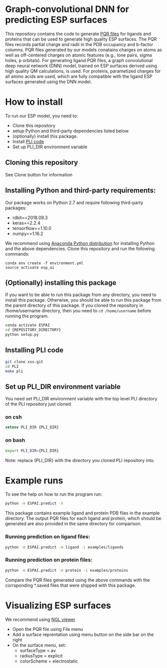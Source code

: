 # Graph-convolutional DNN for predicting ESP surfaces

This repository contains the code to generate [PQR files](https://apbs-pdb2pqr.readthedocs.io/en/latest/formats/pqr.html)
for ligands and proteins that can be used to generate high quality ESP surfaces.
The PQR files records partial charge and radii in the PDB occupancy and b-factor
columns. PQR files generated by our models conatains charges on atoms as well as
off-centered charges on atomic features (e.g., lone pairs, sigma holes, p
orbitals).
For generating ligand PQR files, a graph convolutional deep neural network (DNN)
model, trained on ESP surfaces derived using high quality QM calculations, is 
used. For proteins, parametized charges for all amino acids are used, which are
fully compatible with the ligand ESP surfaces generated using the DNN model.


# How to install
To run our ESP model, you need to:
* Clone this repository
* setup Python and third-party dependencies listed below.
* (optionally) install this package.
* Install [PLI code](https://bitbucket.org/AstexUK/pli/src/pli-snapshot/)
* Set up PLI_DIR environment variable

## Cloning this repository
See Clone button for information

## Installing Python and third-party requirements:
Our package works on Python 2.7 and require following third-party packages:
* rdkit==2018.09.3
* keras==2.2.4
* tensorflow==1.10.0
* numpy==1.16.2

We recommend using [Anaconda Python distribution](https://www.anaconda.com/distribution/)
for installing Python and the above
dependencies. Clone this repository and run the following commands:

```
conda env create -f environment.yml
source activate esp_ai
```

## (Optionally) installing this package
If you want to be able to run this package from any directory, you need to
install this package. Otherwise, you should be able to run this package from the
parent directory of this package. If you cloned the repository in /home/username
directory, then you need to ```cd /home/username``` before running the program.
```bash
conda activate ESPAI
cd {REPOSITORY_DIRECTORY}
python setup.py
```

## Installing PLI code
```bash
git clone xxx.git
cd PLI
make pli
```

## Set up PLI_DIR environment variable
You need set PLI_DIR environment variable with the top level PLI directory of
the PLI repository just cloned 
### on csh
```csh
setenv PLI_DIR {PLI_DIR}
```
### on bash
```bash
export PLI_DIR={PLI_DIR}
```
Note: replace {PLI_DIR} with the directory you cloned PLI repository into.


# Example runs
To see the help on how to run the program run:
```bash
python -m ESPAI.predict -h
```

This package contains example ligand and protein PDB files in the example
directory. The output PQR files for each ligand and protein, which should be
generated are also provided in the same directory for comparison.

### Running prediction on ligand files:
```bash
python -m ESPAI.predict -m ligand -i examples/ligands
```

### Running prediction on protein files:
```bash
python -m ESPAI.predict -m protein -i examples/proteins
```

Compare the PQR files generated using the above commands with the corrsponding
*.saved files that were shipped with this package.

# Visualizing ESP surfaces
We recommend using [NGL viewer](http://nglviewer.org/ngl/)
* Open the PQR file using File menu
* Add a surface reprentation using menu button on the side bar on the right
* On the surface menu, set:
    * surfaceType = av
    * radiusType = explicit
    * colorScheme = electrostatic
